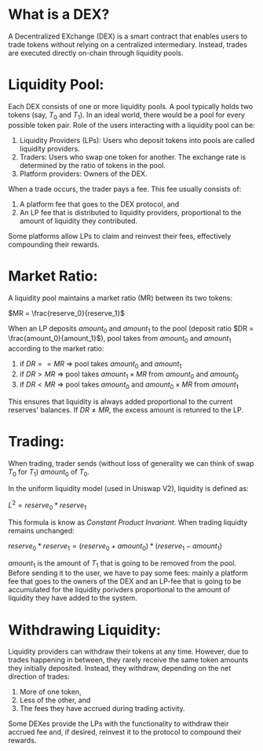 # What is a DEX?

A Decentralized EXchange (DEX) is a smart contract that enables users to trade tokens without relying on a centralized intermediary. Instead, trades are executed directly on-chain through liquidity pools.

# Liquidity Pool:

Each DEX consists of one or more liquidity pools. A pool typically holds two tokens (say, $T_0$ and $T_1$). 
In an ideal world, there would be a pool for every possible token pair.
Role of the users interacting with a liquidity pool can be:

1. Liquidity Providers (LPs): Users who deposit tokens into pools are called liquidity providers.
2. Traders: Users who swap one token for another. The exchange rate is determined by the ratio of tokens in the pool.
3. Platform providers: Owners of the DEX.


When a trade occurs, the trader pays a fee. This fee usually consists of:
1. A platform fee that goes to the DEX protocol, and
2. An LP fee that is distributed to liquidity providers, proportional to the amount of liquidity they contributed.

Some platforms allow LPs to claim and reinvest their fees, effectively compounding their rewards.

# Market Ratio:

A liquidity pool maintains a market ratio (MR) between its two tokens:

$MR = \frac{reserve_0}{reserve_1}$

When an LP deposits $amount_0$ and $amount_1$ to the pool (deposit ratio $DR = \frac{amount_0}{amount_1}$), pool takes from $amount_0$ and $amount_1$ according to the market ratio:

1. if $DR == MR$ => pool takes $amount_0$ and $amount_1$
2. if $DR >  MR$ => pool takes $amount_1 \times MR$ from $amount_0$ and $amount_0$
3. if $DR <  MR$ => pool takes $amount_0$ and $amount_0 \times MR$ from $amount_1$

This ensures that liquidity is always added proportional to the current reserves' balances.
If $DR \ne MR$, the excess amount is retunred to the LP.

# Trading:

When trading, trader sends (without loss of generality we can think of swap $T_0$ for $T_1$) $amount_0$ of $T_0$.

In the uniform liquidity model (used in Uniswap V2), liquidity is defined as:

$L^2 = reserve_0 * reserve_1$

This formula is know as *Constant Product Invariant*. When trading liquidty remains unchanged:

$reserve_0 * reserve_1 = (reserve_0 + amount_0) * (reserve_1 - amount_1)$

$amount_1$ is the amount of $T_1$ that is going to be removed from the pool. Before sending
it to the user, we have to pay some fees: mainly a platform fee that goes to the owners of the
DEX and an LP-fee that is going to be accumulated for the liquidity porivders proportional to the 
amount of liquidity they have added to the system.

# Withdrawing Liquidity:

Liquidity providers can withdraw their tokens at any time. However, due to trades happening in between, they rarely receive the same token amounts they initially deposited. Instead, they withdraw, depending on the net direction of trades:

1. More of one token,
2. Less of the other, and
3. The fees they have accrued during trading activity.

Some DEXes provide the LPs with the functionality to withdraw their accrued fee and, if desired, reinvest it to
the protocol to compound their rewards.